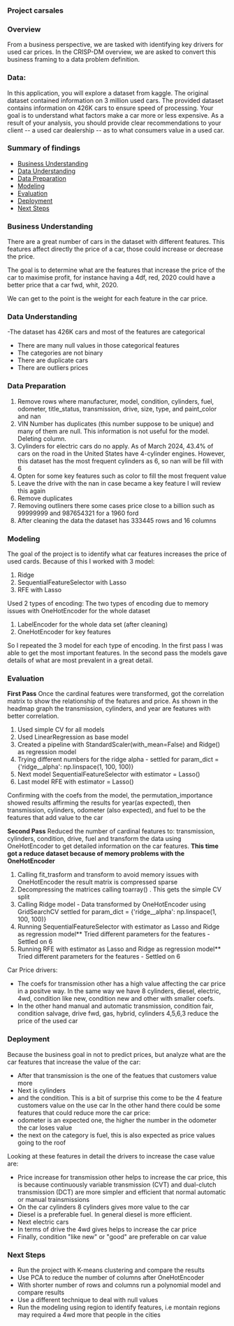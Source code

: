 ### Project carsales

### Overview
From a business perspective, we are tasked with identifying key drivers for used car prices. In the CRISP-DM overview, we are asked to convert this business framing to a data problem definition.

### Data:
In this application, you will explore a dataset from kaggle. The original dataset contained information on 3 million used cars. The provided dataset contains information on 426K cars to ensure speed of processing. Your goal is to understand what factors make a car more or less expensive. As a result of your analysis, you should provide clear recommendations to your client -- a used car dealership -- as to what consumers value in a used car.

### Summary of findings
- [Business Understanding](#business-understanding)
- [Data Understanding](#data-understand)
- [Data Preparation](#data-preparation)
- [Modeling](#modeling)
- [Evaluation](#evaluation)
- [Deployment](#deployment)
- [Next Steps](#next-steps)

### Business Understanding
There are a great number of cars in the dataset with different features. This features affect directly the price
of a car, those could increase or decrease the price.

The goal is to determine what are the features that increase the price of the car to maximise profit, for instance having a 4df, red, 2020 could have a better price that a car fwd, whit, 2020.

We can get to the point is the weight for each feature in the car price.
  
### Data Understanding
-The dataset has 426K cars and most of the features are categorical
- There are many null values in those categorical features
- The categories are not binary
- There are duplicate cars
- There are outliers prices

###  Data Preparation
1. Remove rows where manufacturer, model, condition, cylinders, fuel, odometer, title_status, transmission, drive, size, type, and paint_color and nan
2. VIN Number has duplicates (this number suppose to be unique) and many of them are null. 
This information is not useful for the model. Deleting column.
3. Cylinders for electric cars do no apply. As of March 2024, 43.4% of cars on the road in the United States have 4-cylinder engines. However, this dataset has the most frequent cylinders  as 6, so nan will be fill with 6
4. Opten for some key features such as color to fill the most frequent value
5. Leave the drive with the nan in case became a key feature I will review this again
6. Remove duplicates
7. Removing outliners there some cases price close to a billion such as 99999999 and 987654321 for a 1960 ford
8. After cleaning the data the dataset has 333445 rows and 16 columns

### Modeling
The goal of the project is to identify what car features increases the price of used cards. Because of this 
I worked with 3 model:
1. Ridge
2. SequentialFeatureSelector with Lasso
3. RFE with Lasso

Used 2 types of encoding: The two types of encoding due to memory issues with OneHotEncoder for the whole dataset
1. LabelEncoder for the whole data set (after cleaning)
2. OneHotEncoder for key features

So I repeated the 3 model for each type of encoding. In the first pass I was able to get the most important features. In the second pass the models gave details of what are most prevalent in a great detail.

### Evaluation
**First Pass**
Once the cardinal features were transformed, got the correlation matrix to show the relationship of the features and price.
As shown in the headmap graph the transmission, cylinders, and year are features with better correlation.

1. Used simple CV for all models
2. Used LinearRegression as base model
3. Created a pipeline with StandardScaler(with_mean=False) and Ridge() as regression model
4. Trying different numbers for the ridge alpha - settled for param_dict = {'ridge__alpha': np.linspace(1, 100, 100)}
5. Next model SequentialFeatureSelector with estimator = Lasso()
6. Last model RFE with estimator = Lasso()

Confirming with the coefs from the model, the permutation_importance showed results affirming the results for year(as expected), then transmission, cylinders, odometer (also expected), and fuel to be the features that add value to the car

**Second Pass**
Reduced the number of cardinal features to:  transmission, cylinders, condition, drive, fuel and transform the data using OneHotEncoder to get detailed information on the car features. 
**This time got a reduce dataset because of memory problems with the OneHotEncoder**

1. Calling fit_trasform and transform to avoid memory issues with OneHotEncoder
 the result matrix is compressed sparse
2. Decompressing the matrices calling toarray() . This gets the simple CV split
3. Calling Ridge model - Data transformed by OneHotEncoder using GridSearchCV
settled for param_dict = {'ridge__alpha': np.linspace(1, 100, 100)}
4. Running SequentialFeatureSelector with estimator as Lasso and Ridge as regression model**
Tried different parameters for the features - Settled on 6
5.  Running RFE with estimator as Lasso and Ridge as regression model**
Tried different parameters for the features - Settled on 6

Car Price drivers:
- The coefs for transmission other has a high value affecting the car price in a positve way. In the same way we have 8 cylinders, diesel, electric, 4wd, condition like new, condition new and other with smaller coefs.
- In the other hand manual and automatic transmission, condition fair, condition salvage, drive fwd, gas, hybrid, cylinders 4,5,6,3 reduce the price of the used car

### Deployment

Because the business goal in not to predict prices, but analyze what are the car features that increase the value of the car:

- After that transmission is the one of the featues that customers value more
- Next is cylinders
- and the condition. This is a bit of surprise this come to be the 4 feature customers value on the use car
In the other hand there could be some features that could reduce more the car price:
- odometer is an expected one, the higher the number in the odometer the car loses value
- the next on the category is fuel, this is also expected as price values going to the roof

Looking at these features in detail the drivers to increase the case value are:

- Price increase for transmission other helps to increase the car price, this is because continuously variable transmission (CVT) and dual-clutch transmission (DCT) are more simpler and efficient that normal automatic or manual trainsmissions
- On the car cylinders 8 cylinders gives more value to the car
- Diesel is a preferable fuel. In general diesel is more efficient.
- Next electric cars
- In terms of drive the 4wd gives helps to increase the car price
- Finally, condition "like new" or "good" are preferable on car value


### Next Steps
- Run the project with K-means clustering and compare the results
- Use PCA to reduce the number of columns after OneHotEncoder
- With shorter number of rows and columns run a polynomial model and compare results
- Use a different technique to deal with null values
- Run the modeling using region to identify features, i.e montain regions may required a 4wd more that people in the cities
  
